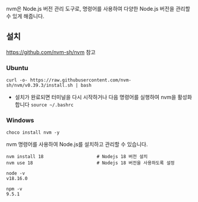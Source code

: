 nvm은 Node.js 버전 관리 도구로, 명령어를 사용하여 다양한 Node.js 버전을 관리할 수 있게 해줍니다.



## 설치

https://github.com/nvm-sh/nvm 참고 

### Ubuntu
```
curl -o- https://raw.githubusercontent.com/nvm-sh/nvm/v0.39.3/install.sh | bash
```

- 설치가 완료되면 터미널을 다시 시작하거나 다음 명령어를 실행하여 nvm을 활성화합니다
`source ~/.bashrc`


### Windows
```
choco install nvm -y
```





nvm 명령어를 사용하여 Node.js를 설치하고 관리할 수 있습니다. 
```
nvm install 18                    # Nodejs 18 버전 설치
nvm use 18                        # Nodejs 18 버전을 사용하도록 설정
```

```
node -v
v18.16.0

npm -v
9.5.1
```

